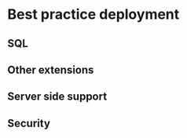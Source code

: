 Best practice deployment
========================

## SQL

## Other extensions

## Server side support

## Security
